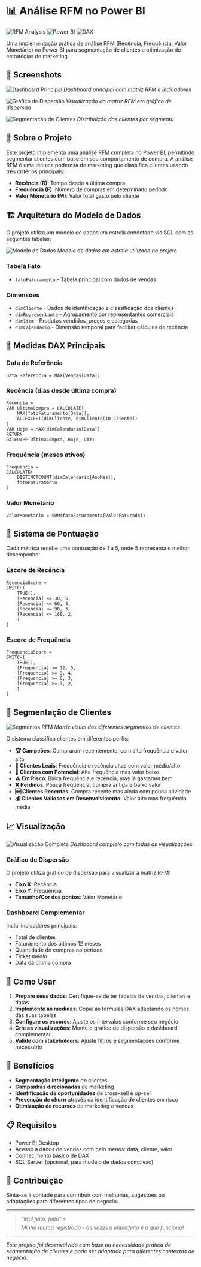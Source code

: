 # 📊 Análise RFM no Power BI

![RFM Analysis](https://img.shields.io/badge/RFM-Analysis-blue?style=for-the-badge)
![Power BI](https://img.shields.io/badge/Power%20BI-Dashboard-yellow?style=for-the-badge)
![DAX](https://img.shields.io/badge/DAX-Formulas-green?style=for-the-badge)

Uma implementação prática de análise RFM (Recência, Frequência, Valor Monetário) no Power BI para segmentação de clientes e otimização de estratégias de marketing.

## 📸 Screenshots

![Dashboard Principal](https://github.com/user/repo/blob/main/images/dashboard-principal.png)
*Dashboard principal com matriz RFM e indicadores*

![Gráfico de Dispersão](https://github.com/user/repo/blob/main/images/grafico-dispersao.png)
*Visualização da matriz RFM em gráfico de dispersão*

![Segmentação de Clientes](https://github.com/user/repo/blob/main/images/segmentacao-clientes.png)
*Distribuição dos clientes por segmento*

## 🎯 Sobre o Projeto

Este projeto implementa uma análise RFM completa no Power BI, permitindo segmentar clientes com base em seu comportamento de compra. A análise RFM é uma técnica poderosa de marketing que classifica clientes usando três critérios principais:

- **Recência (R)**: Tempo desde a última compra
- **Frequência (F)**: Número de compras em determinado período
- **Valor Monetário (M)**: Valor total gasto pelo cliente

## 🏗️ Arquitetura do Modelo de Dados

O projeto utiliza um modelo de dados em estrela conectado via SQL com as seguintes tabelas:

![Modelo de Dados](https://github.com/user/repo/blob/main/images/modelo-dados.png)
*Modelo de dados em estrela utilizado no projeto*

### Tabela Fato
- `fatoFaturamento` - Tabela principal com dados de vendas

### Dimensões
- `dimCliente` - Dados de identificação e classificação dos clientes
- `dimRepresentante` - Agrupamento por representantes comerciais
- `dimItem` - Produtos vendidos, preços e categorias
- `dimCalendario` - Dimensão temporal para facilitar cálculos de recência

## 🧮 Medidas DAX Principais

### Data de Referência
```dax
Data_Referencia = MAX(Vendas[Data])
```

### Recência (dias desde última compra)
```dax
Recencia = 
VAR UltimaCompra = CALCULATE(
    MAX(fatoFaturamento[Data]),
    ALLEXCEPT(dimCliente, dimCliente[ID Cliente])
)
VAR Hoje = MAX(dimCalendario[Data])
RETURN
DATEDIFF(UltimaCompra, Hoje, DAY)
```

### Frequência (meses ativos)
```dax
Frequencia = 
CALCULATE(
    DISTINCTCOUNT(dimCalendario[AnoMes]),
    fatoFaturamento
)
```

### Valor Monetário
```dax
ValorMonetario = SUM(fatoFaturamento[ValorFaturado])
```

## 📏 Sistema de Pontuação

Cada métrica recebe uma pontuação de 1 a 5, onde 5 representa o melhor desempenho:

### Escore de Recência
```dax
RecenciaScore = 
SWITCH(
    TRUE(),
    [Recencia] <= 30, 5,
    [Recencia] <= 60, 4,
    [Recencia] <= 90, 3,
    [Recencia] <= 180, 2,
    1
)
```

### Escore de Frequência
```dax
FrequenciaScore = 
SWITCH(
    TRUE(),
    [Frequencia] >= 12, 5,
    [Frequencia] >= 9, 4,
    [Frequencia] >= 6, 3,
    [Frequencia] >= 3, 2,
    1
)
```

## 👥 Segmentação de Clientes

![Segmentos RFM](https://github.com/user/repo/blob/main/images/segmentos-rfm.png)
*Matriz visual dos diferentes segmentos de clientes*

O sistema classifica clientes em diferentes perfis:

- **🏆 Campeões**: Compraram recentemente, com alta frequência e valor alto
- **💎 Clientes Leais**: Frequência e recência altas com valor médio/alto
- **🌱 Clientes com Potencial**: Alta frequência mas valor baixo
- **⚠️ Em Risco**: Baixa frequência e recência, mas já gastaram bem
- **❌ Perdidos**: Pouca frequência, compra antiga e baixo valor
- **🆕 Clientes Recentes**: Compra recente mas ainda com pouca atividade
- **💰 Clientes Valiosos em Desenvolvimento**: Valor alto mas frequência média

## 📈 Visualização

![Visualização Completa](https://github.com/user/repo/blob/main/images/dashboard-completo.png)
*Dashboard completo com todas as visualizações*

### Gráfico de Dispersão
O projeto utiliza gráfico de dispersão para visualizar a matriz RFM:
- **Eixo X**: Recência
- **Eixo Y**: Frequência  
- **Tamanho/Cor dos pontos**: Valor Monetário

### Dashboard Complementar
Inclui indicadores principais:
- Total de clientes
- Faturamento dos últimos 12 meses
- Quantidade de compras no período
- Ticket médio
- Data da última compra

## 🚀 Como Usar

1. **Prepare seus dados**: Certifique-se de ter tabelas de vendas, clientes e datas
2. **Implemente as medidas**: Copie as fórmulas DAX adaptando os nomes das suas tabelas
3. **Configure os escores**: Ajuste os intervalos conforme seu negócio
4. **Crie as visualizações**: Monte o gráfico de dispersão e dashboard complementar
5. **Valide com stakeholders**: Ajuste filtros e segmentações conforme necessário

## 🎯 Benefícios

- **Segmentação inteligente** de clientes
- **Campanhas direcionadas** de marketing
- **Identificação de oportunidades** de cross-sell e up-sell  
- **Prevenção de churn** através da identificação de clientes em risco
- **Otimização de recursos** de marketing e vendas

## 📋 Requisitos

- Power BI Desktop
- Acesso a dados de vendas com pelo menos: data, cliente, valor
- Conhecimento básico de DAX
- SQL Server (opcional, para modelo de dados complexo)

## 🤝 Contribuição

Sinta-se à vontade para contribuir com melhorias, sugestões ou adaptações para diferentes tipos de negócio.

---

> *"Mal feito, feito"* ⚡  
> *Minha marca registrada - às vezes o imperfeito é o que funciona!*

---

*Este projeto foi desenvolvido com base na necessidade prática de segmentação de clientes e pode ser adaptado para diferentes contextos de negócio.*
